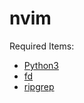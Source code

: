 # nvim

Required Items:
- [Python3](https://www.python.org)
- [fd](https://github.com/sharkdp/fd)
- [ripgrep](https://github.com/BurntSushi/ripgrep)
